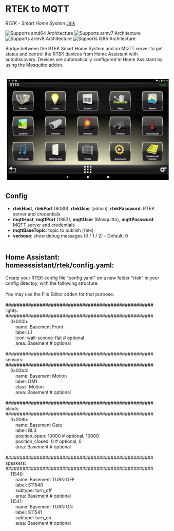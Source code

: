 # RTEK to MQTT

_RTEK - Smart Home System [Link](https://rtek.pt/en/)_

![Supports amd64 Architecture][amd64-shield]
![Supports armv7 Architecture][armv7-shield]
![Supports armv8 Architecture][armv8-shield]
![Supports i386 Architecture][i386-shield]

[amd64-shield]: https://img.shields.io/badge/amd64-yes-green.svg
[armv7-shield]: https://img.shields.io/badge/armv7-yes-green.svg
[armv8-shield]: https://img.shields.io/badge/armv8-yes-green.svg
[i386-shield]: https://img.shields.io/badge/i386-yes-green.svg

Bridge between the RTEK Smart Home System and an MQTT server to get states and control the RTEK devices from Home Assistant with autodiscovery. Devices are automatically configured in Home Assistant by using the Mosquitto addon.<br>
<br>

<center><img src="https://raw.githubusercontent.com/apaneiro/rtek2mqtt/master/rtek.png" width=600 style="margin: 5px"/></center>

## Config

- **rtekHost**, **rtekPort** (8080), **rtekUser** (admin), **rtekPassword**: RTEK server and credentials
- **mqttHost**, **mqttPort** (1883), **mqttUser** (Mosquitto), **mqttPassword**: MQTT server and credentials
- **mqttBaseTopic**: topic to publish (rtek)
- **verbose**: show debug messages (0 / 1 / 2) - Default: 0
  <br><br>

## Home Assistant: homeassistant/rtek/config.yaml:

Create your RTEK config file "config.yaml" on a new folder "rtek" in your config directoy, with the following structure:<br>
<br>
You may use the File Editor addon for that purpose.<br>
<br>
####################################################<br>
lights:<br>
####################################################<br>
&nbsp;&nbsp;&nbsp;&nbsp;0x000b:<br>
&nbsp;&nbsp;&nbsp;&nbsp;&nbsp;&nbsp;&nbsp;&nbsp;name: Basement Front<br>
&nbsp;&nbsp;&nbsp;&nbsp;&nbsp;&nbsp;&nbsp;&nbsp;label: L1<br>
&nbsp;&nbsp;&nbsp;&nbsp;&nbsp;&nbsp;&nbsp;&nbsp;icon: wall-sconce-flat # optional<br>
&nbsp;&nbsp;&nbsp;&nbsp;&nbsp;&nbsp;&nbsp;&nbsp;area: Basement # optional<br>
<br>
####################################################<br>
sensors:<br>
####################################################<br>
&nbsp;&nbsp;&nbsp;&nbsp;0x00b4:<br>
&nbsp;&nbsp;&nbsp;&nbsp;&nbsp;&nbsp;&nbsp;&nbsp;name: Basement Motion<br>
&nbsp;&nbsp;&nbsp;&nbsp;&nbsp;&nbsp;&nbsp;&nbsp;label: DM1<br>
&nbsp;&nbsp;&nbsp;&nbsp;&nbsp;&nbsp;&nbsp;&nbsp;class: Motion<br>
&nbsp;&nbsp;&nbsp;&nbsp;&nbsp;&nbsp;&nbsp;&nbsp;area: Basement # optional<br>
<br>
####################################################<br>
blinds:<br>
####################################################<br>
&nbsp;&nbsp;&nbsp;&nbsp;0x008b:<br>
&nbsp;&nbsp;&nbsp;&nbsp;&nbsp;&nbsp;&nbsp;&nbsp;name: Basement Gate<br>
&nbsp;&nbsp;&nbsp;&nbsp;&nbsp;&nbsp;&nbsp;&nbsp;label: BL3<br>
&nbsp;&nbsp;&nbsp;&nbsp;&nbsp;&nbsp;&nbsp;&nbsp;position_open: 10000 # optional, 10000<br>
&nbsp;&nbsp;&nbsp;&nbsp;&nbsp;&nbsp;&nbsp;&nbsp;position_closed: 0 # optional, 0<br>
&nbsp;&nbsp;&nbsp;&nbsp;&nbsp;&nbsp;&nbsp;&nbsp;area: Basement # optional<br>
<br>
####################################################<br>
speakers:<br>
####################################################<br>
&nbsp;&nbsp;&nbsp;&nbsp;11540:<br>
&nbsp;&nbsp;&nbsp;&nbsp;&nbsp;&nbsp;&nbsp;&nbsp;name: Basement TURN OFF<br>
&nbsp;&nbsp;&nbsp;&nbsp;&nbsp;&nbsp;&nbsp;&nbsp;label: S11540<br>
&nbsp;&nbsp;&nbsp;&nbsp;&nbsp;&nbsp;&nbsp;&nbsp;subtype: turn_off<br>
&nbsp;&nbsp;&nbsp;&nbsp;&nbsp;&nbsp;&nbsp;&nbsp;area: Basement # optional<br>
&nbsp;&nbsp;&nbsp;&nbsp;11541:<br>
&nbsp;&nbsp;&nbsp;&nbsp;&nbsp;&nbsp;&nbsp;&nbsp;name: Basement TURN ON<br>
&nbsp;&nbsp;&nbsp;&nbsp;&nbsp;&nbsp;&nbsp;&nbsp;label: S11541<br>
&nbsp;&nbsp;&nbsp;&nbsp;&nbsp;&nbsp;&nbsp;&nbsp;subtype: turn_on<br>
&nbsp;&nbsp;&nbsp;&nbsp;&nbsp;&nbsp;&nbsp;&nbsp;area: Basement # optional<br>
<br>

[def]: https://github.com/apaneiro/solius_reader/blob/main/icon.png
